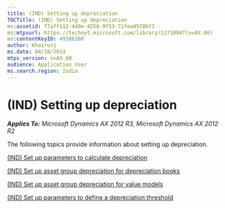 ```yaml
---
title: (IND) Setting up depreciation
TOCTitle: (IND) Setting up depreciation
ms:assetid: f7aff112-440e-4556-9f53-72fea4570bf3
ms:mtpsurl: https://technet.microsoft.com/library/JJ710947(v=AX.60)
ms:contentKeyID: 49386360
author: Khairunj
ms.date: 04/18/2014
mtps_version: v=AX.60
audience: Application User
ms.search.region: India
---
```


# (IND) Setting up depreciation 


_**Applies To:** Microsoft Dynamics AX 2012 R3, Microsoft Dynamics AX 2012 R2_

The following topics provide information about setting up depreciation.

[(IND) Set up parameters to calculate depreciation](ind-set-up-parameters-to-calculate-depreciation.md)

[(IND) Set up asset group depreciation for depreciation books](ind-set-up-asset-group-depreciation-for-depreciation-books.md)

[(IND) Set up asset group depreciation for value models](ind-set-up-asset-group-depreciation-for-value-models.md)

[(IND) Set up parameters to define a depreciation threshold](ind-set-up-parameters-to-define-a-depreciation-threshold.md)

  


